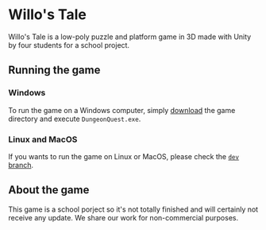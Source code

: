# Willo's Tale
Willo's Tale is a low-poly puzzle and platform game in 3D made with Unity by four students for a school project.

## Running the game

### Windows
To run the game on a Windows computer, simply [download](https://github.com/natoles/WillosTales/releases/tag/v1.0) the game directory and execute `DungeonQuest.exe`.

### Linux and MacOS
If you wants to run the game on Linux or MacOS, please check the [`dev` branch](https://github.com/natoles/WillosTales/tree/dev).

## About the game
This game is a school porject so it's not totally finished and will certainly not receive any update.
We share our work for non-commercial purposes.

